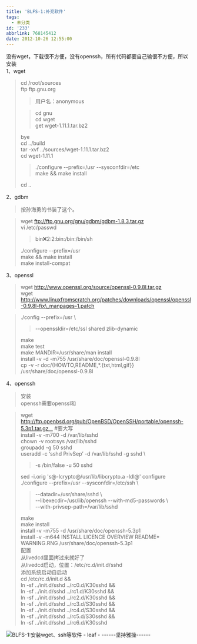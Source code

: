 ```yaml
---
title: 'BLFS-1:补充软件'
tags:
  - 未分类
id: '233'
abbrlink: 768145412
date: 2012-10-26 12:55:00
---
```


  
没有wget，下载很不方便，没有openssh，所有代码都要自己输很不方便，所以安装  
1、wget  

> cd /root/sources  
> ftp ftp.gnu.org  
> 
> > 用户名：anonymous  
> 
> > cd gnu  
> > cd wget  
> > get wget-1.11.1.tar.bz2  
> 
> bye  
> cd ../build  
> tar -xvf ../sources/wget-1.11.1.tar.bz2  
> cd wget-1.11.1  
> 
> > ./configure --prefix=/usr --sysconfdir=/etc  
> > make && make install  
> 
> cd ..  
>   

2、gdbm  

> 按孙海勇的书装了这个。  

> wget ftp://ftp.gnu.org/gnu/gdbm/gdbm-1.8.3.tar.gz  
> vi /etc/passwd  
> 
> > bin:x:2:2:bin:/bin:/bin/sh  
> 
> ./configure --prefix=/usr  
> make && make install  
> make install-compat  
>   

3、openssl  

> wget http://www.openssl.org/source/openssl-0.9.8l.tar.gz  
> wget http://www.linuxfromscratch.org/patches/downloads/openssl/openssl-0.9.8l-fix\_manpages-1.patch  

> ./config --prefix=/usr \\  
> 
> > \--openssldir=/etc/ssl shared zlib-dynamic  
> 
> make  
> make test  
> make MANDIR=/usr/share/man install  
> install -v -d -m755 /usr/share/doc/openssl-0.9.8l  
> cp -v -r doc/{HOWTO,README,\*.{txt,html,gif}} /usr/share/doc/openssl-0.9.8l  
>   

4、openssh  

> 安装  
> openssh需要openssl和  

> wget http://ftp.openbsd.org/pub/OpenBSD/OpenSSH/portable/openssh-5.3p1.tar.gz    #要大写  
> install -v -m700 -d /var/lib/sshd  
> chown -v root:sys /var/lib/sshd  
> groupadd -g 50 sshd  
> useradd -c ‘sshd PrivSep’ -d /var/lib/sshd -g sshd \\  
> 
> > \-s /bin/false -u 50 sshd  
> 
> sed -i.orig 's@-lcrypto@/usr/lib/libcrypto.a -ldl@' configure  
> ./configure --prefix=/usr --sysconfdir=/etc/ssh \\  
> 
> > \--datadir=/usr/share/sshd \\  
> > \--libexecdir=/usr/lib/openssh --with-md5-passwords \\  
> > \--with-privsep-path=/var/lib/sshd  
> 
> make  
> make install  
> install -v -m755 -d /usr/share/doc/openssh-5.3p1  
> install -v -m644 INSTALL LICENCE OVERVIEW README\* WARNING.RNG /usr/share/doc/openssh-5.3p1  
> 配置  
> 从livedcd里面拷过来就好了  
> 从livedcd启动，位置：/etc/rc.d/init.d/sshd  
> 添加系统启动自启动  
> cd /etc/rc.d/init.d &&  
> ln -sf ../init.d/sshd ../rc0.d/K30sshd &&  
> ln -sf ../init.d/sshd ../rc1.d/K30sshd &&  
> ln -sf ../init.d/sshd ../rc2.d/K30sshd &&  
> ln -sf ../init.d/sshd ../rc3.d/S30sshd &&  
> ln -sf ../init.d/sshd ../rc4.d/S30sshd &&  
> ln -sf ../init.d/sshd ../rc5.d/S30sshd &&  
> ln -sf ../init.d/sshd ../rc6.d/K30sshd  

  

![BLFS-1:安装wget、ssh等软件 - leaf - ------坚持雅操------](http://img9.ph.126.net/3LjXwKiwwVW1LWjdc4IFZg==/1647754513681411459.jpg "BLFS-1:安装wget、ssh等软件 - leaf - ------坚持雅操------")